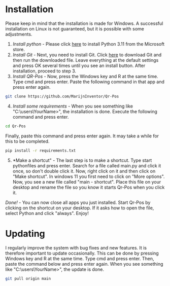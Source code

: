 # Installation
Please keep in mind that the installation is made for Windows.
A successful installation on Linux is not guaranteed, but it is possible with some adjustments.


1. *Install python* - Please click [here](https://www.microsoft.com/store/productId/9NRWMJP3717K?ocid=pdpshare) to install Python 3.11 from the Microsoft store.
2. *Install Git* - Next, you need to install Git. Click [here](https://github.com/git-for-windows/git/releases/download/v2.43.0.windows.1/Git-2.43.0-64-bit.exe) to download Git and then run the downloaded file. Leave everything at the default settings and press OK several times until you see an install button. After installation, proceed to step 3.
3. *Install QR-Pos* - Now, press the Windows key and R at the same time. Type cmd and press enter. Paste the following command in that app and press enter again.
```bash
git clone https://github.com/MarijnInventor/Qr-Pos
```
4. *Install some requirements* - When you see something like "C:\users\YourName>", the installation is done. Execute the following command and press enter.
```bash
cd Qr-Pos
```
Finally, paste this command and press enter again. It may take a while for this to be completed.
```bash
pip install -r requirements.txt
```
5. *Make a shortcut" - The last step is to make a shortcut. Type start pythonfiles and press enter. Search for a file called main.py and  click it once, so don't double click it. Now, right click on it and then click on "Make shortcut". In windows 11 you first need to click on "More options". Now, you see a new file called "main - shortcut". Place this file on your desktop and rename the file so you know it starts Qr-Pos when you click it.

*Done!* - You can now close all apps you just installed. Start Qr-Pos by clicking on the shortcut on your desktop. If it asks how to open the file, select Python and click "always". Enjoy!



# Updating
I regularly improve the system with bug fixes and new features. It is therefore important to update occasionally.
This can be done by pressing Windows key and R at the same time. Type cmd and press enter. Then, paste the command below and press enter again. When you see something like "C:\users\YourName>", the update is done.
```bash
git pull origin main
```
